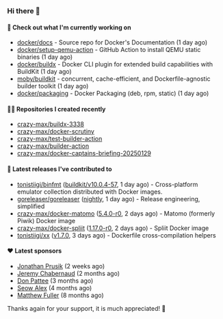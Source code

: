 ### Hi there 👋

#### 👷 Check out what I'm currently working on

- [docker/docs](https://github.com/docker/docs) - Source repo for Docker&#39;s Documentation (1 day ago)
- [docker/setup-qemu-action](https://github.com/docker/setup-qemu-action) - GitHub Action to install QEMU static binaries (1 day ago)
- [docker/buildx](https://github.com/docker/buildx) - Docker CLI plugin for extended build capabilities with BuildKit (1 day ago)
- [moby/buildkit](https://github.com/moby/buildkit) - concurrent, cache-efficient, and Dockerfile-agnostic builder toolkit (1 day ago)
- [docker/packaging](https://github.com/docker/packaging) - Docker Packaging (deb, rpm, static) (1 day ago)

#### 👨‍💻 Repositories I created recently

- [crazy-max/buildx-3338](https://github.com/crazy-max/buildx-3338)
- [crazy-max/docker-scrutiny](https://github.com/crazy-max/docker-scrutiny)
- [crazy-max/test-builder-action](https://github.com/crazy-max/test-builder-action)
- [crazy-max/builder-action](https://github.com/crazy-max/builder-action)
- [crazy-max/docker-captains-briefing-20250129](https://github.com/crazy-max/docker-captains-briefing-20250129)

#### 🚀 Latest releases I've contributed to

- [tonistiigi/binfmt](https://github.com/tonistiigi/binfmt) ([buildkit/v10.0.4-57](https://github.com/tonistiigi/binfmt/releases/tag/buildkit/v10.0.4-57), 1 day ago) - Cross-platform emulator collection distributed with Docker images.
- [goreleaser/goreleaser](https://github.com/goreleaser/goreleaser) ([nightly](https://github.com/goreleaser/goreleaser/releases/tag/nightly), 1 day ago) - Release engineering, simplified
- [crazy-max/docker-matomo](https://github.com/crazy-max/docker-matomo) ([5.4.0-r0](https://github.com/crazy-max/docker-matomo/releases/tag/5.4.0-r0), 2 days ago) - Matomo (formerly Piwik) Docker image
- [crazy-max/docker-spliit](https://github.com/crazy-max/docker-spliit) ([1.17.0-r0](https://github.com/crazy-max/docker-spliit/releases/tag/1.17.0-r0), 2 days ago) - Spliit Docker image
- [tonistiigi/xx](https://github.com/tonistiigi/xx) ([v1.7.0](https://github.com/tonistiigi/xx/releases/tag/v1.7.0), 3 days ago) - Dockerfile cross-compilation helpers

#### ❤️ Latest sponsors
- [Jonathan Prusik](https://github.com/jprusik) (2 weeks ago)
- [Jeremy Chabernaud](https://github.com/djerfy) (2 months ago)
- [Don Pattee](https://github.com/DPattee) (3 months ago)
- [Seow Alex](https://github.com/seowalex) (4 months ago)
- [Matthew Fuller](https://github.com/mathematics333) (8 months ago)

Thanks again for your support, it is much appreciated! 🙏
